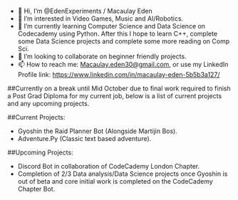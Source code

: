 - 👋 Hi, I’m @EdenExperiments /  Macaulay Eden
- 👀 I’m interested in Video Games, Music and AI/Robotics.
- 🌱 I’m currently learning Computer Science and Data Science on Codecademy using Python. After this I hope to learn C++, complete some Data Science projects and complete some more reading on Comp Sci. 
- 💞️ I’m looking to collaborate on beginner friendly projects.
- 📫 How to reach me: Macaulay.eden30@gmail.com, or use my LinkedIn Profile link: https://www.linkedin.com/in/macaulay-eden-5b5b3a127/

##Currently on a break until Mid October due to final work required to finish a Post Grad Diploma for my current job, below is a list of current projects and any upcoming projects. 

##Current Projects:
- Gyoshin the Raid Planner Bot (Alongside Martijin Bos).
- Adventure.Py (Classic text based adventure).

##Upcoming Projects:
- Discord Bot in collaboration of CodeCademy London Chapter.
- Completion of 2/3 Data analysis/Data Science projects once Gyoshin is out of beta and core initial work is completed on the CodeCademy Chapter Bot. 


<!---
EdenExperiments/EdenExperiments is a ✨ special ✨ repository because its `README.md` (this file) appears on your GitHub profile.
You can click the Preview link to take a look at your changes.
--->
